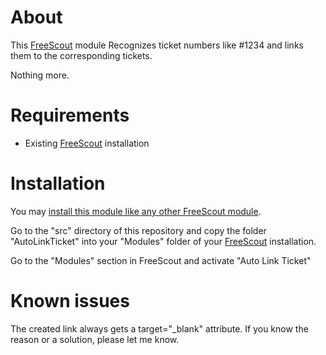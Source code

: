 # About
This [FreeScout](https://freescout.net) module Recognizes ticket numbers like #1234 and links them to the corresponding tickets.

Nothing more.

# Requirements
* Existing [FreeScout](https://freescout.net) installation

# Installation
You may [install this module like any other FreeScout module](https://github.com/freescout-helpdesk/freescout/wiki/FreeScout-Modules#2-installing-official-modules).

Go to the "src" directory of this repository and copy the folder "AutoLinkTicket" into your "Modules" folder of your [FreeScout](https://freescout.net) installation.

Go to the "Modules" section in FreeScout and activate "Auto Link Ticket"

# Known issues
The created link always gets a target="_blank" attribute. If you know the reason or a solution, please let me know.
